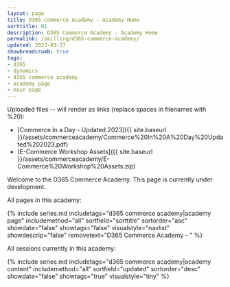 ```yaml
---
layout: page
title: D365 Commerce Academy - Academy Home
sorttitle: 01
description: D365 Commerce Academy - Academy Home
permalink: /skilling/d365-commerce-academy/
updated: 2023-03-27
showbreadcrumb: true
tags:
- d365
- dynamics
- d365 commerce academy
- academy page
- main page
---
```



Uploaded files -- will render as links (replace spaces in filenames with %20):

* [Commerce In a Day - Updated 2023]({{ site.baseurl }}/assets/commerceacademy/Commerce%20In%20A%20Day%20Updated%202023.pdf)
* [E-Commerce Workshop Assets]({{ site.baseurl }}/assets/commerceacademy/E-Commerce%20Workshop%20Assets.zip)


Welcome to the D365 Commerce Academy. This page is currently under development.

All pages in this academy:

{% include series.md 
    includetags="d365 commerce academy|academy page" 
    includemethod="all" 
    sortfield="sorttitle" sortorder="asc" showdate="false" showtags="false" 
    visualstyle="navlist" showdescrip="false" removetext="D365 Commerce Academy - " 
%}

All sessions currently in this academy:

{% include series.md 
    includetags="d365 commerce academy|academy content" 
    includemethod="all" 
    sortfield="updated" sortorder="desc" showdate="false" 
    showtags="true" visualstyle="tiny" 
%}

